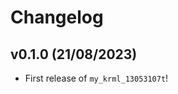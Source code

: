 # Changelog

<!--next-version-placeholder-->

## v0.1.0 (21/08/2023)

- First release of `my_krml_13053107t`!